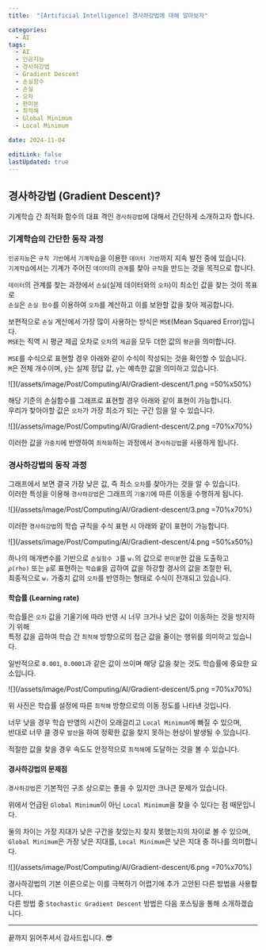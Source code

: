```yaml
---
title:  "[Artificial Intelligence] 경사하강법에 대해 알아보자"

categories:
  - AI
tags:
  - AI
  - 인공지능
  - 경사하강법
  - Gradient Descent
  - 손실함수
  - 손실
  - 오차
  - 편미분
  - 최적해
  - Global Minimum
  - Local Minimum

date: 2024-11-04

editLink: false
lastUpdated: true
---
```


## 경사하강법 (Gradient Descent)?
기계학습 간 최적화 함수의 대표 격인 `경사하강법`에 대해서 간단하게 소개하고자 합니다.

### 기계학습의 간단한 동작 과정
`인공지능`은 `규칙 기반`에서 `기계학습`을 이용한 `데이터 기반`까지 지속 발전 중에 있습니다.  
`기계학습`에서는 기계가 주어진 `데이터`의 `관계`를 찾아 `규칙`을 만드는 것을 목적으로 합니다.

`데이터`의 관계를 찾는 과정에서 `손실`(실제 데이터와의 `오차`)이 최소인 값을 찾는 것이 목표로  
`손실`은 `손실 함수`를 이용하여 `오차`를 계산하고 이를 보완할 값을 찾아 제공합니다.

보편적으로 `손실` 계산에서 가장 많이 사용하는 방식은 `MSE`(Mean Squared Error)입니다.  
`MSE`는 직역 시 평균 제곱 오차로 `오차`의 `제곱`을 모두 더한 값의 `평균`을 의미합니다.

`MSE`를 수식으로 표현할 경우 아래와 같이 수식이 작성되는 것을 확인할 수 있습니다.  
`M`은 전체 개수이며, `ŷ`는 실제 정답 값, `y`는 예측한 값을 의미하고 있습니다.

![](/assets/image/Post/Computing/AI/Gradient-descent/1.png  =50%x50%)

해당 기준의 손실함수를 그래프로 표현할 경우 아래와 같이 표현이 가능합니다.  
우리가 찾아야할 값은 `오차`가 가장 최소가 되는 구간 임을 알 수 있습니다.

![](/assets/image/Post/Computing/AI/Gradient-descent/2.png  =70%x70%)

이러한 값을 `가중치`에 반영하여 `최적화`하는 과정에서 `경사하강법`을 사용하게 됩니다.

### 경사하강법의 동작 과정
그래프에서 보면 결국 가장 낮은 값, 즉 최소 `오차`를 찾아가는 것을 알 수 있습니다.  
이러한 특성을 이용해 `경사하강법`은 그래프의 `기울기`에 따른 이동을 수행하게 됩니다.

![](/assets/image/Post/Computing/AI/Gradient-descent/3.png  =70%x70%)

이러한 `경사하강법`의 학습 규칙을 수식 표현 시 아래와 같이 표현이 가능합니다.

![](/assets/image/Post/Computing/AI/Gradient-descent/4.png  =50%x50%)

하나의 매개변수를 기반으로 `손실함수 J`를 `wᵢ`의 값으로 `편미분`한 값을 도출하고  
`𝜌(rho)` 또는 `p`로 표현하는 `학습률`을 곱하여 값을 하강할 경사의 값을 조절한 뒤,  
최종적으로 `wᵢ` 가중치 값의 `오차`를 반영하는 형태로 수식이 전개되고 있습니다.

#### 학습률 (Learning rate)
학습률은 `오차` 값을 기울기에 따라 반영 시 너무 크거나 낮은 값이 이동하는 것을 방지하기 위해  
특정 값을 곱하여 학습 간 `최적해` 방향으로의 접근 값을 줄이는 행위를 의미하고 있습니다.

일반적으로 `0.001`, `0.0001`과 같은 값이 쓰이며 해당 값을 찾는 것도 학습률에 중요한 요소입니다.  

![](/assets/image/Post/Computing/AI/Gradient-descent/5.png  =70%x70%)

위 사진은 학습률 설정에 따른 `최적해` 방향으로의 이동 정도를 나타낸 것입니다.  

너무 낮을 경우 학습 반영의 시간이 오래걸리고 `Local Minimum`에 빠질 수 있으며,  
반대로 너무 클 경우 `발산`을 하여 정확한 값을 찾지 못하는 현상이 발생될 수 있습니다.

적절한 값을 찾을 경우 속도도 안정적으로 `최적해`에 도달하는 것을 볼 수 있습니다.

#### 경사하강법의 문제점
`경사하강법`은 기본적인 구조 상으로는 좋을 수 있지만 크나큰 문제가 있습니다.

위에서 언급된 `Global Minimum`이 아닌 `Local Minimum`을 찾을 수 있다는 점 때문입니다.

둘의 차이는 가장 지대가 낮은 구간을 찾았는지 찾지 못했는지의 차이로 볼 수 있으며,  
`Global Minimum`은 가장 낮은 지대를, `Local Minimum`은 낮은 지대 중 하나를 의미합니다.

![](/assets/image/Post/Computing/AI/Gradient-descent/6.png  =70%x70%)

경사하강법의 기본 이론으로는 이를 극복하기 어렵기에 추가 고안된 다른 방법을 사용합니다.  
다른 방법 중 `Stochastic Gradient Descent` 방법은 다음 포스팅을 통해 소개하겠습니다.

- - -

끝까지 읽어주셔서 감사드립니다. 😎